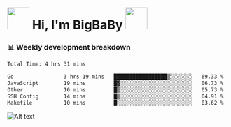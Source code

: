 <!-- Title -->
<h1>
    <img src="https://media.tenor.com/TlyRveJkgo4AAAAi/cloud-cloud-strife.gif" width="50"/>
    Hi, I'm BigBaBy
    <img src="https://media.tenor.com/TlyRveJkgo4AAAAi/cloud-cloud-strife.gif" width="50"/>
</h1>

<h3> 📊 Weekly development breakdown </h3>
<!-- waka-readme-stats -->

<!--START_SECTION:waka-->

```txt
Total Time: 4 hrs 31 mins

Go                3 hrs 19 mins   █████████████████▒░░░░░░░   69.33 %
JavaScript        19 mins         █▓░░░░░░░░░░░░░░░░░░░░░░░   06.73 %
Other             16 mins         █▒░░░░░░░░░░░░░░░░░░░░░░░   05.73 %
SSH Config        14 mins         █▒░░░░░░░░░░░░░░░░░░░░░░░   04.91 %
Makefile          10 mins         █░░░░░░░░░░░░░░░░░░░░░░░░   03.62 %
```

<!--END_SECTION:waka-->

![Alt text](https://spotify-recently-played-readme.vercel.app/api?user=21b7yx6vkj66csord5swswvza&count=10&width=1000)
